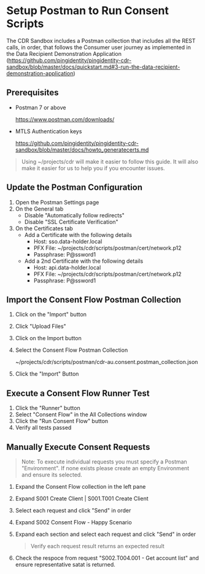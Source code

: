 # Setup Postman to Run Consent Scripts
The CDR Sandbox includes a Postman collection that includes all the REST calls, in order, that follows the Consumer user journey as implemented in the Data Recipient Demonstration Application (https://github.com/pingidentity/pingidentity-cdr-sandbox/blob/master/docs/quickstart.md#3-run-the-data-recipient-demonstration-application)

## Prerequisites

* Postman 7 or above

   https://www.postman.com/downloads/
* MTLS Authentication keys

   https://github.com/pingidentity/pingidentity-cdr-sandbox/blob/master/docs/howto_generatecerts.md

> Using ~/projects/cdr will make it easier to follow this guide. It will also make it easier for us to help you if you encounter issues.

## Update the Postman Configuration 
1. Open the Postman Settings page
2. On the General tab
   * Disable "Automatically follow redirects"
   * Disable "SSL Certificate Verification"
3. On the Certificates tab
   * Add a Certificate with the following details
      * Host: sso.data-holder.local
      * PFX File: ~/projects/cdr/scripts/postman/cert/network.p12
      * Passphrase: P@ssword1
   * Add a 2nd Certificate with the following details
      * Host: api.data-holder.local
      * PFX File: ~/projects/cdr/scripts/postman/cert/network.p12
      * Passphrase: P@ssword1
      
## Import the Consent Flow Postman Collection
1. Click on the "Import" button
2. Click "Upload Files"
3. Click on the Import button
4. Select the Consent Flow Postman Collection

   ~/projects/cdr/scripts/postman/cdr-au.consent.postman_collection.json
5. Click the "Import" Button
   
## Execute a Consent Flow Runner Test
1. Click the "Runner" button
2. Select "Consent Flow" in the All Collections window
3. Click  the "Run Consent Flow" button
4. Verify all tests passed

## Manually Execute Consent Requests

> Note: To execute individual requests you must specify a Postman "Environment". If none exists please create an empty Environment and ensure its selected.

1. Expand the Consent Flow collection in the left pane
2. Expand S001 Create Client | S001.T001 Create Client
3. Select each request and click "Send" in order
4. Expand S002 Consent Flow - Happy Scenario
5. Expand each section and select each request and click "Send" in order
   > Verify each request result returns an expected result

6. Check the respoce from request "S002.T004.001 - Get account list" and ensure representative satat is returned.
